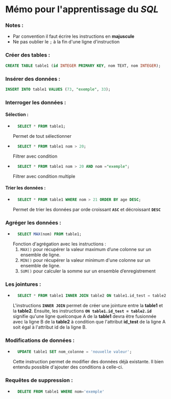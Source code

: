 # Mémo pour l'apprentissage du _**SQL**_

### Notes :
 - Par convention il faut écrire les instructions en **majuscule**
 - Ne pas oublier le `;` à la fin d'une ligne d'instruction

### Créer des tables :

```sql
CREATE TABLE table1 (id INTEGER PRIMARY KEY, nom TEXT, nom INTEGER);
```


### Insérer des données :

```sql
INSERT INTO table1 VALUES (73, "exemple", 33);
```

### Interroger les données :

#### Sélection :

- ```sql
    SELECT * FROM table1;
    ``` 
    Permet de tout sélectionner 

- ```sql
    SELECT * FROM table1 nom > 20;
    ```
    Filtrer avec condition

- ```sql
    SELECT * FROM table1 nom > 20 AND nom ="exemple";
    ```
    Filtrer avec condition multiple

#### Trier les données :

- ```sql
    SELECT * FROM table1 WHERE nom > 21 ORDER BY age DESC;
    ``` 
    Permet de trier les données par orde croissant **`ASC`** et décroissant **`DESC`**

### Agréger les données :

- ```sql
    SELECT MAX(nom) FROM table1;
    ```
    Fonction d'agrégation avec les instructions :
    1. `MAX()` pour récupérer la valeur maximum d’une colonne sur un ensemble de ligne.
    2. `MIN()` pour récupérer la valeur minimum d'une colonne sur un ensemble de ligne.
    3. `SUM()` pour calculer la somme sur un ensemble d’enregistrement

### Les jointures : 

- ```sql
    SELECT * FROM table1 INNER JOIN table2 ON table1.id_test = table2.id
    ```
    L'instructions **``INNER JOIN``** permet de créer une jointure entre la **table1** et la **table2**. Ensuite, les instructions **``ON table1.id_test = table2.id``** signifie qu'une ligne quelconque A de la **table1** devra être fusionnée avec la ligne B de la **table2** à condition que l'attribut **id_test** de la ligne A soit égal à l'attribut id de la ligne B.

### Modifications de données :

- ```sql
    UPDATE table1 SET nom_colonne = 'nouvelle valeur';
    ```
    Cette instruction permet de modifier des données déjà existante. Il bien entendu possible d'ajouter des conditions à celle-ci.

### Requêtes de suppression : 
    
- ```sql 
    DELETE FROM table1 WHERE nom='exemple'
    ```